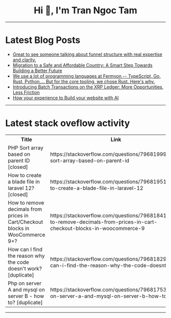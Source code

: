 <h1 align="center">Hi 👋, I'm Tran Ngoc Tam</h1>

---

# Latest Blog Posts 
<!-- BLOG-POST-LIST:START -->
- [Great to see someone talking about funnel structure with real expertise and clarity.](https://dev.to/noahboswel79/great-to-see-someone-talking-about-funnel-structure-with-real-expertise-and-clarity-lfa)
- [Migration to a Safe and Affordable Country: A Smart Step Towards Building a Better Future](https://dev.to/sobati_5e12d6a6f6e3663f98/migration-to-a-safe-and-affordable-country-a-smart-step-towards-building-a-better-future-2c9i)
- [We use a lot of programming languages at Fermyon -- TypeScript, Go, Rust, Python.... But for the core tooling, we chose Rust. Here&#39;s why.](https://dev.to/technosophos/we-use-a-lot-of-programming-languages-at-fermyon-typescript-go-rust-python-but-for-the-lco)
- [Introducing Batch Transactions on the XRP Ledger: More Opportunities, Less Friction](https://dev.to/ripplexdev/introducing-batch-transactions-on-the-xrp-ledger-more-opportunities-less-friction-50h5)
- [How your experience to Build your website with AI](https://dev.to/muhammad_moaz_7e4cf9fae1f/how-your-experience-to-build-your-website-with-ai-3aei)
<!-- BLOG-POST-LIST:END -->

---

# Latest stack oveflow activity
<table>
  <tr><th>Title</th><th>Link</th></tr>
  <!-- STACKOVERFLOW:START --><tr><td>PHP Sort array based on parent ID [closed]</td><td>https://stackoverflow.com/questions/79681999/php-sort-array-based-on-parent-id</td></tr><tr><td>How to create a blade file in laravel 12? [closed]</td><td>https://stackoverflow.com/questions/79681951/how-to-create-a-blade-file-in-laravel-12</td></tr><tr><td>How to remove decimals from prices in Cart/Checkout blocks in WooCommerce 9+?</td><td>https://stackoverflow.com/questions/79681841/how-to-remove-decimals-from-prices-in-cart-checkout-blocks-in-woocommerce-9</td></tr><tr><td>How can I find the reason why the code doesn&#39;t work? [duplicate]</td><td>https://stackoverflow.com/questions/79681829/how-can-i-find-the-reason-why-the-code-doesnt-work</td></tr><tr><td>Php on server A and mysql on server B - how to? [duplicate]</td><td>https://stackoverflow.com/questions/79681753/php-on-server-a-and-mysql-on-server-b-how-to</td></tr><!-- STACKOVERFLOW:END -->
</table>

---


